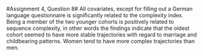 #Assignment 4, Question 8#
All covariates, except for filling out a German language questionnaire is significantly related to the complexity index. Being a member of the two younger cohorts is positively related to sequence complexity, in other words the findings indicate
that the oldest cohort seemed to have more stable trajectories with regard to marriage and childbearing patterns.
Women tend to have more complex trajectories than men.